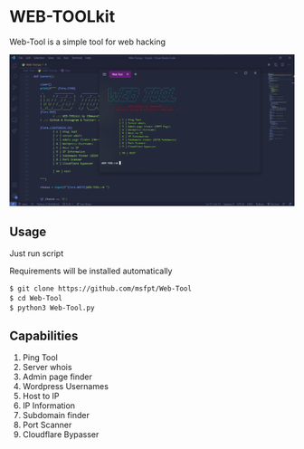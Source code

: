 # WEB-TOOLkit

Web-Tool is a simple tool for web hacking

<img src="screenshot.png" alt="Screenshot" title="Web-Tool">

## Usage

Just run script

Requirements will be installed automatically

```bash
$ git clone https://github.com/msfpt/Web-Tool
$ cd Web-Tool
$ python3 Web-Tool.py
```

## Capabilities
1. Ping Tool
2. Server whois
3. Admin page finder
4. Wordpress Usernames
5. Host to IP
6. IP Information
7. Subdomain finder
8. Port Scanner
9. Cloudflare Bypasser
